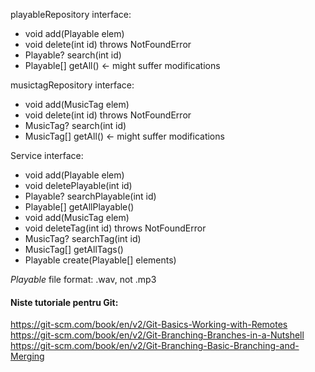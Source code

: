 playableRepository interface:
- void add(Playable elem)
- void delete(int id) throws NotFoundError
- Playable? search(int id)
- Playable[] getAll() <- might suffer modifications

musictagRepository interface:
- void add(MusicTag elem)
- void delete(int id) throws NotFoundError
- MusicTag? search(int id)
- MusicTag[] getAll() <- might suffer modifications

Service interface:
- void add(Playable elem)
- void deletePlayable(int id)
- Playable? searchPlayable(int id)
- Playable[] getAllPlayable()
- void add(MusicTag elem)
- void deleteTag(int id) throws NotFoundError
- MusicTag? searchTag(int id)
- MusicTag[] getAllTags()
- Playable create(Playable[] elements)

*Playable* file format: .wav, not .mp3


#### Niste tutoriale pentru Git:
https://git-scm.com/book/en/v2/Git-Basics-Working-with-Remotes \
https://git-scm.com/book/en/v2/Git-Branching-Branches-in-a-Nutshell \
https://git-scm.com/book/en/v2/Git-Branching-Basic-Branching-and-Merging
